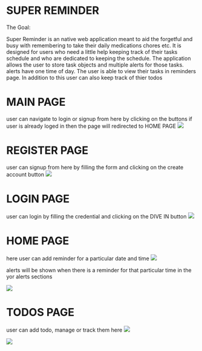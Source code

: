 # SUPER REMINDER

The Goal:

Super Reminder is an native web application meant to aid the forgetful and busy with remembering to take their daily medications chores etc. It is designed for users who need a little help keeping track of their tasks schedule and who are dedicated to keeping the schedule. The application allows the user to store task objects and multiple alerts for those tasks. alerts have one time of day. The user is able to view their tasks in reminders page. In addition to this user can also keep track of thier todos 

# MAIN PAGE
user can navigate to login or signup from here by clicking on the buttons
if user is already loged in then the page will redirected to HOME PAGE
![](https://res.cloudinary.com/dieyyopcy/image/upload/v1684709324/mainpage-sr_p59cty.png)

# REGISTER PAGE
user can signup from here by filling the form and clicking on the create account button
![](https://res.cloudinary.com/dieyyopcy/image/upload/v1684709545/signup-page-sr_cbwoc6.png)

# LOGIN PAGE
user can login by filling the credential and clicking on the DIVE IN button
 ![](https://res.cloudinary.com/dieyyopcy/image/upload/v1684709338/sigin-page-sr_oal2eq.png)

# HOME PAGE 
here user can add reminder for a particular date and time 
![](https://res.cloudinary.com/dieyyopcy/image/upload/v1684709611/super-reminder-home_fye7td.png)

alerts will be shown when there is a reminder for that particular time in the yor alerts sections

![](https://res.cloudinary.com/dieyyopcy/image/upload/v1684709612/super-rem-home_kjl21n.png)

# TODOS PAGE
user can add todo, manage or track them here
![](https://res.cloudinary.com/dieyyopcy/image/upload/v1684709611/super-rem-todo-emp_uolff0.png)

![](https://res.cloudinary.com/dieyyopcy/image/upload/v1684710117/todos-sr_zo3xj8.png)